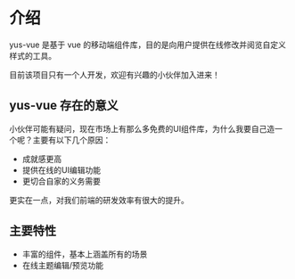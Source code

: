 # 介绍

yus-vue 是基于 vue 的移动端组件库，目的是向用户提供在线修改并阅览自定义样式的工具。

目前该项目只有一个人开发，欢迎有兴趣的小伙伴加入进来！

## yus-vue 存在的意义

小伙伴可能有疑问，现在市场上有那么多免费的UI组件库，为什么我要自己造一个呢？主要有以下几个原因：

- 成就感更高
- 提供在线的UI编辑功能
- 更切合自家的义务需要

更实在一点，对我们前端的研发效率有很大的提升。

## 主要特性

- 丰富的组件，基本上涵盖所有的场景
- 在线主题编辑/预览功能